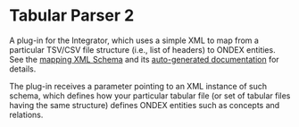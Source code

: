 # Tabular Parser 2

A plug-in for the Integrator, which uses a simple XML to map from a particular TSV/CSV file structure 
(i.e., list of headers) to ONDEX entities. See the [mapping XML Schema](src/main/resources/tab_parser.xsd) and
its [auto-generated documentation][10] for details. 

The plug-in receives a parameter pointing to an XML instance of such schema, which defines how your particular tabular
file (or set of tabular files having the same structure) defines ONDEX entities such as concepts and relations.

[10]: https://rothamsted.github.io/knetbuilder/tab-parser-2/index.html
